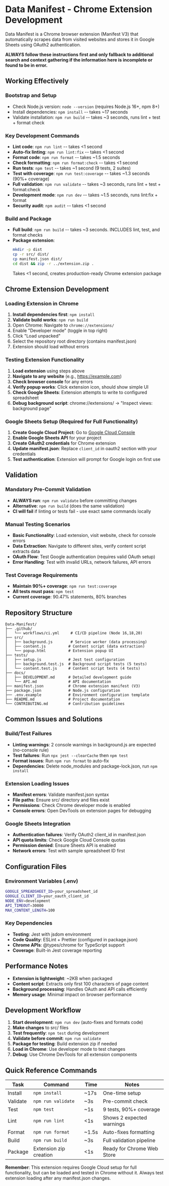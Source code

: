 # Data Manifest - Chrome Extension Development

Data Manifest is a Chrome browser extension (Manifest V3) that automatically scrapes data from visited websites and stores it in Google Sheets using OAuth2 authentication.

**ALWAYS follow these instructions first and only fallback to additional search and context gathering if the information here is incomplete or found to be in error.**

## Working Effectively

### Bootstrap and Setup

- Check Node.js version: `node --version` (requires Node.js 16+, npm 8+)
- Install dependencies: `npm install` -- takes ~17 seconds
- Validate installation: `npm run build` -- takes ~3 seconds, runs lint + test + format check

### Key Development Commands

- **Lint code**: `npm run lint` -- takes <1 second
- **Auto-fix linting**: `npm run lint:fix` -- takes <1 second
- **Format code**: `npm run format` -- takes ~1.5 seconds
- **Check formatting**: `npm run format:check` -- takes <1 second
- **Run tests**: `npm test` -- takes ~1 second (9 tests, 2 suites)
- **Test with coverage**: `npm run test:coverage` -- takes ~1.3 seconds (90%+ coverage)
- **Full validation**: `npm run validate` -- takes ~3 seconds, runs lint + test + format:check
- **Development mode**: `npm run dev` -- takes ~1.5 seconds, runs lint:fix + format
- **Security audit**: `npm audit` -- takes <1 second

### Build and Package

- **Full build**: `npm run build` -- takes ~3 seconds. INCLUDES lint, test, and format checks
- **Package extension**:
  ```bash
  mkdir -p dist
  cp -r src/ dist/
  cp manifest.json dist/
  cd dist && zip -r ../extension.zip .
  ```
  Takes <1 second, creates production-ready Chrome extension package

## Chrome Extension Development

### Loading Extension in Chrome

1. **Install dependencies first**: `npm install`
2. **Validate build works**: `npm run build`
3. Open Chrome: Navigate to `chrome://extensions/`
4. Enable "Developer mode" (toggle in top right)
5. Click "Load unpacked"
6. Select the repository root directory (contains manifest.json)
7. Extension should load without errors

### Testing Extension Functionality

1. **Load extension** using steps above
2. **Navigate to any website** (e.g., https://example.com)
3. **Check browser console** for any errors
4. **Verify popup works**: Click extension icon, should show simple UI
5. **Check Google Sheets**: Extension attempts to write to configured spreadsheet
6. **Debug background script**: chrome://extensions/ → "Inspect views: background page"

### Google Sheets Setup (Required for Full Functionality)

1. **Create Google Cloud Project**: Go to [Google Cloud Console](https://console.cloud.google.com/)
2. **Enable Google Sheets API** for your project
3. **Create OAuth2 credentials** for Chrome extension
4. **Update manifest.json**: Replace `client_id` in oauth2 section with your credentials
5. **Test authentication**: Extension will prompt for Google login on first use

## Validation

### Mandatory Pre-Commit Validation

- **ALWAYS run**: `npm run validate` before committing changes
- **Alternative**: `npm run build` (does the same validation)
- **CI will fail** if linting or tests fail - use exact same commands locally

### Manual Testing Scenarios

- **Basic Functionality**: Load extension, visit website, check for console errors
- **Data Extraction**: Navigate to different sites, verify content script extracts data
- **OAuth Flow**: Test Google authentication (requires valid OAuth setup)
- **Error Handling**: Test with invalid URLs, network failures, API errors

### Test Coverage Requirements

- **Maintain 90%+ coverage**: `npm run test:coverage`
- **All tests must pass**: `npm test`
- **Current coverage**: 90.47% statements, 80% branches

## Repository Structure

```
Data-Manifest/
├── .github/
│   └── workflows/ci.yml     # CI/CD pipeline (Node 16,18,20)
├── src/
│   ├── background.js        # Service worker (data processing)
│   ├── content.js          # Content script (data extraction)
│   └── popup.html          # Extension popup UI
├── tests/
│   ├── setup.js            # Jest test configuration
│   ├── background.test.js  # Background script tests (5 tests)
│   └── content.test.js     # Content script tests (4 tests)
├── docs/
│   ├── DEVELOPMENT.md      # Detailed development guide
│   └── API.md              # API documentation
├── manifest.json           # Chrome extension manifest (V3)
├── package.json            # Node.js configuration
├── .env.example            # Environment configuration template
├── README.md               # Project documentation
└── CONTRIBUTING.md         # Contribution guidelines
```

## Common Issues and Solutions

### Build/Test Failures

- **Linting warnings**: 2 console warnings in background.js are expected (no-console rule)
- **Test failures**: Run `npx jest --clearCache` then `npm test`
- **Format issues**: Run `npm run format` to auto-fix
- **Dependencies**: Delete node_modules and package-lock.json, run `npm install`

### Extension Loading Issues

- **Manifest errors**: Validate manifest.json syntax
- **File paths**: Ensure src/ directory and files exist
- **Permissions**: Check Chrome developer mode is enabled
- **Console errors**: Open DevTools on extension pages for debugging

### Google Sheets Integration

- **Authentication failures**: Verify OAuth2 client_id in manifest.json
- **API quota limits**: Check Google Cloud Console quotas
- **Permission denied**: Ensure Sheets API is enabled
- **Network errors**: Test with sample spreadsheet ID first

## Configuration Files

### Environment Variables (.env)

```bash
GOOGLE_SPREADSHEET_ID=your_spreadsheet_id
GOOGLE_CLIENT_ID=your_oauth_client_id
NODE_ENV=development
API_TIMEOUT=30000
MAX_CONTENT_LENGTH=100
```

### Key Dependencies

- **Testing**: Jest with jsdom environment
- **Code Quality**: ESLint + Prettier (configured in package.json)
- **Chrome APIs**: @types/chrome for TypeScript support
- **Coverage**: Built-in Jest coverage reporting

## Performance Notes

- **Extension is lightweight**: ~2KB when packaged
- **Content script**: Extracts only first 100 characters of page content
- **Background processing**: Handles OAuth and API calls efficiently
- **Memory usage**: Minimal impact on browser performance

## Development Workflow

1. **Start development**: `npm run dev` (auto-fixes and formats code)
2. **Make changes** to src/ files
3. **Test frequently**: `npm test` during development
4. **Validate before commit**: `npm run validate`
5. **Package for testing**: Build extension zip if needed
6. **Load in Chrome**: Use developer mode to test changes
7. **Debug**: Use Chrome DevTools for all extension components

## Quick Reference Commands

| Task     | Command                | Time  | Notes                      |
| -------- | ---------------------- | ----- | -------------------------- |
| Install  | `npm install`          | ~17s  | One-time setup             |
| Validate | `npm run validate`     | ~3s   | Pre-commit check           |
| Test     | `npm test`             | ~1s   | 9 tests, 90%+ coverage     |
| Lint     | `npm run lint`         | <1s   | Shows 2 expected warnings  |
| Format   | `npm run format`       | ~1.5s | Auto-fixes formatting      |
| Build    | `npm run build`        | ~3s   | Full validation pipeline   |
| Package  | Extension zip creation | <1s   | Ready for Chrome Web Store |

**Remember**: This extension requires Google Cloud setup for full functionality, but can be loaded and tested in Chrome without it. Always test extension loading after any manifest.json changes.
